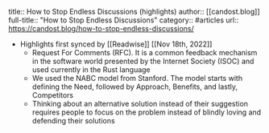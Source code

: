 title:: How to Stop Endless Discussions (highlights)
author:: [[candost.blog]]
full-title:: "How to Stop Endless Discussions"
category:: #articles
url:: https://candost.blog/how-to-stop-endless-discussions/

- Highlights first synced by [[Readwise]] [[Nov 18th, 2022]]
	- Request For Comments (RFC). It is a common feedback mechanism in the software world presented by the Internet Society (ISOC) and used currently in the Rust language
	- We used the NABC model from Stanford. The model starts with defining the Need, followed by Approach, Benefits, and lastly, Competitors
	- Thinking about an alternative solution instead of their suggestion requires people to focus on the problem instead of blindly loving and defending their solutions
